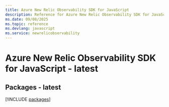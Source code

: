 ```yaml
---
title: Azure New Relic Observability SDK for JavaScript
description: Reference for Azure New Relic Observability SDK for JavaScript
ms.date: 09/08/2025
ms.topic: reference
ms.devlang: javascript
ms.service: newrelicobservability
---
```

# Azure New Relic Observability SDK for JavaScript - latest
## Packages - latest
[!INCLUDE [packages](new-relic-observability-index.md)]